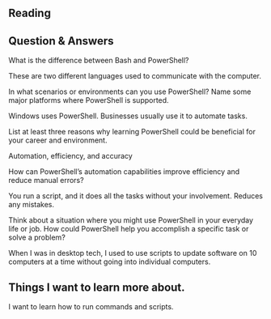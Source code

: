 ## Reading 


## Question & Answers


What is the difference between Bash and PowerShell?

These are two different languages used to communicate with the computer.

In what scenarios or environments can you use PowerShell? Name some major platforms where PowerShell is supported.

Windows uses PowerShell. Businesses usually use it to automate tasks.

List at least three reasons why learning PowerShell could be beneficial for your career and environment.

Automation, efficiency, and accuracy

How can PowerShell’s automation capabilities improve efficiency and reduce manual errors?

You run a script, and it does all the tasks without your involvement. Reduces any mistakes.

Think about a situation where you might use PowerShell in your everyday life or job. How could PowerShell help you accomplish a specific task or solve a problem?

When I was in desktop tech, I used to use scripts to update software on 10 computers at a time without going into individual computers.


## Things I want to learn more about.

I want to learn how to run commands and scripts. 
